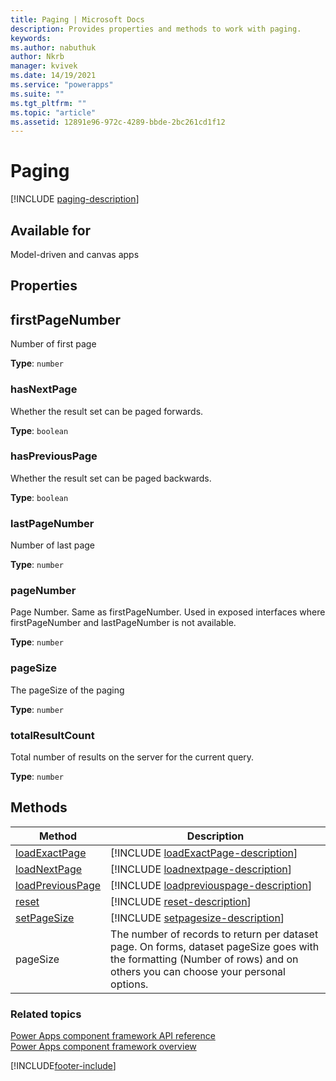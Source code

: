 ```yaml
---
title: Paging | Microsoft Docs
description: Provides properties and methods to work with paging.
keywords:
ms.author: nabuthuk
author: Nkrb
manager: kvivek
ms.date: 14/19/2021
ms.service: "powerapps"
ms.suite: ""
ms.tgt_pltfrm: ""
ms.topic: "article"
ms.assetid: 12891e96-972c-4289-bbde-2bc261cd1f12
---
```


# Paging

[!INCLUDE [paging-description](includes/paging-description.md)]

## Available for

Model-driven and canvas apps

## Properties

## firstPageNumber

Number of first page

**Type**: `number`

### hasNextPage

Whether the result set can be paged forwards.

**Type**: `boolean`

### hasPreviousPage

Whether the result set can be paged backwards.

**Type**: `boolean`

### lastPageNumber

Number of last page

**Type**: `number`

### pageNumber

Page Number. Same as firstPageNumber. Used in exposed interfaces where firstPageNumber and lastPageNumber is not available.

**Type**: `number`

### pageSize

The pageSize of the paging

**Type**: `number`

### totalResultCount

Total number of results on the server for the current query.

**Type**: `number`

## Methods

| Method                                         | Description                                                                                                                                                                |
| ---------------------------------------------- | -------------------------------------------------------------------------------------------------------------------------------------------------------------------------- |
| [loadExactPage](paging/loadExactPage.md)       | [!INCLUDE [loadExactPage-description](paging/includes/loadExactPage-description.md)]                                                                                       |
| [loadNextPage](paging/loadnextpage.md)         | [!INCLUDE [loadnextpage-description](paging/includes/loadnextpage-description.md)]                                                                                         |
| [loadPreviousPage](paging/loadpreviouspage.md) | [!INCLUDE [loadpreviouspage-description](paging/includes/loadpreviouspage-description.md)]                                                                                 |
| [reset](paging/reset.md)                       | [!INCLUDE [reset-description](paging/includes/reset-description.md)]                                                                                                       |
| [setPageSize](paging/setpagesize.md)           | [!INCLUDE [setpagesize-description](paging/includes/setpagesize-description.md)]                                                                                           |
| pageSize                                       | The number of records to return per dataset page. On forms, dataset pageSize goes with the formatting (Number of rows) and on others you can choose your personal options. |

### Related topics

[Power Apps component framework API reference](../reference/index.md)<br/>
[Power Apps component framework overview](../overview.md)

[!INCLUDE[footer-include](../../../includes/footer-banner.md)]
